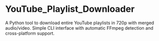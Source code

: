 # YouTube_Playlist_Downloader
A Python tool to download entire YouTube playlists in 720p with merged audio/video. Simple CLI interface with automatic FFmpeg detection and cross-platform support.
